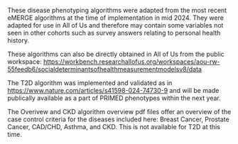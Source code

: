 These disease phenotyping algorithms were adapted from the most recent eMERGE algorithms at the time of implementation in mid 2024. They were adapted for use in All of Us and therefore may contain some variables not seen in other cohorts such as survey answers relating to personal health history. 

These algorithms can also be directly obtained in All of Us from the public workspace: https://workbench.researchallofus.org/workspaces/aou-rw-55feedb6/socialdeterminantsofhealthmeasurementmodelsv8/data 

The T2D algorithm was implemented and validated as in https://www.nature.com/articles/s41598-024-74730-9 and will be made publically available as a part of PRIMED phenotypes within the next year. 

The Overivew and CKD algorithm overview pdf files offer an overview of the case control criteria for the diseases included here: Breast Cancer, Prostate Cancer, CAD/CHD, Asthma, and CKD. This is not available for T2D at this time.
